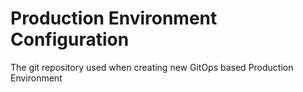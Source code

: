 # Production Environment Configuration

The git repository used when creating new GitOps based Production Environment
